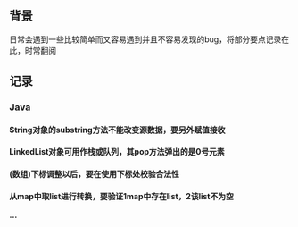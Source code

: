 ## 背景

日常会遇到一些比较简单而又容易遇到并且不容易发现的bug，将部分要点记录在此，时常翻阅

## 记录

### Java

#### String对象的substring方法不能改变源数据，要另外赋值接收

#### LinkedList对象可用作栈或队列，其pop方法弹出的是0号元素

#### (数组)下标调整以后，要在使用下标处校验合法性

#### 从map中取list进行转换，要验证1map中存在list，2该list不为空

#### ···
